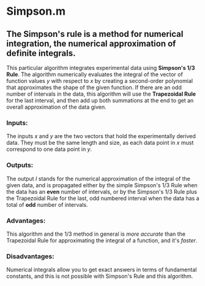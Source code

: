 # Simpson.m
## The Simpson's rule is a method for numerical integration, the numerical approximation of definite integrals. 
This particular algorithm integrates experimental data using **Simpson's 1/3 Rule**. The algorithm numerically evaluates the integral of the vector of function values *y* with respect to *x* by creating a second-order polynomial that approximates the shape of the given function. If there are an odd number of intervals in the data, this algorithm will use the **Trapezoidal Rule** for the last interval, and then add up both summations at the end to get an overall approximation of the data given.

### Inputs:
The inputs *x* and *y* are the two vectors that hold the experimentally derived data. They must be the same length and size, as each data point in *x* must correspond to one data point in *y*.

### Outputs:
The output *I* stands for the numerical approximation of the integral of the given data, and is propagated either by the simple Simpson's 1/3 Rule when the data has an **even** number of intervals, or by the Simpson's 1/3 Rule plus the Trapezoidal Rule for the last, odd numbered interval when the data has a total of **odd** number of intervals.

### Advantages:
This algorithm and the 1/3 method in general is *more accurate* than the Trapezoidal Rule for approximating the integral of a function, and it's *faster*.

### Disadvantages:
Numerical integrals allow you to get exact answers in terms of fundamental constants, and this is not possible with Simpson's Rule and this algorithm. 
